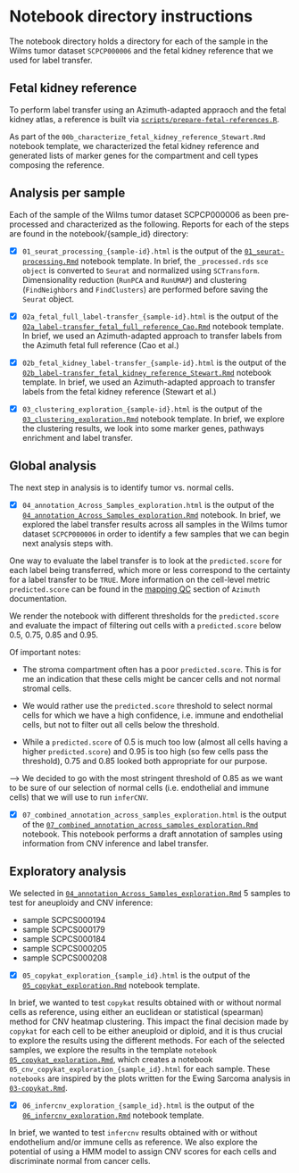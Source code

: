 # Notebook directory instructions

The notebook directory holds a directory for each of the sample in the Wilms tumor dataset `SCPCP000006` and the fetal kidney reference that we used for label transfer.

## Fetal kidney reference

To perform label transfer using an Azimuth-adapted appraoch and the fetal kidney atlas, a reference is built via [`scripts/prepare-fetal-references.R`](../scripts/scripts/prepare-fetal-references.R).

As part of the `00b_characterize_fetal_kidney_reference_Stewart.Rmd` notebook template, we characterized the fetal kidney reference and generated lists of marker genes for the compartment and cell types composing the reference.


## Analysis per sample

Each of the sample of the Wilms tumor dataset SCPCP000006 as been pre-processed and characterized as the following.
Reports for each of the steps are found in the notebook/{sample_id} directory:

- [x] `01_seurat_processing_{sample-id}.html` is the output of the [`01_seurat-processing.Rmd`](../notebook_template/01_seurat-processing.Rmd) notebook template.
In brief, the `_processed.rds` `sce object` is converted to `Seurat` and normalized using `SCTransform`.
Dimensionality reduction (`RunPCA` and `RunUMAP`) and clustering (`FindNeighbors` and `FindClusters`) are performed before saving the `Seurat` object.

- [x] `02a_fetal_full_label-transfer_{sample-id}.html` is the output of the [`02a_label-transfer_fetal_full_reference_Cao.Rmd`](../notebook_template/02a_label-transfer_fetal_full_reference_Cao.Rmd) notebook template.
In brief, we used an Azimuth-adapted approach to transfer labels from the Azimuth fetal full reference (Cao et al.)

- [x] `02b_fetal_kidney_label-transfer_{sample-id}.html` is the output of the [`02b_label-transfer_fetal_kidney_reference_Stewart.Rmd`](../notebook_template/02b_label-transfer_fetal_kidney_reference_Stewart.Rmd) notebook template.
In brief, we used an Azimuth-adapted approach to transfer labels from the fetal kidney reference (Stewart et al.)

- [x] `03_clustering_exploration_{sample-id}.html` is the output of the [`03_clustering_exploration.Rmd`](../notebook_template/03_clustering_exploration.Rmd) notebook template.
In brief, we explore the clustering results, we look into some marker genes, pathways enrichment and label transfer.


## Global analysis

The next step in analysis is to identify tumor vs. normal cells.

- [x] `04_annotation_Across_Samples_exploration.html` is the output of the [`04_annotation_Across_Samples_exploration.Rmd`](../notebook/04_annotation_Across_Samples_exploration.Rmd) notebook.
In brief, we explored the label transfer results across all samples in the Wilms tumor dataset `SCPCP000006` in order to identify a few samples that we can begin next analysis steps with.

One way to evaluate the label transfer is to look at the `predicted.score` for each label being transferred, which more or less correspond to the certainty for a label transfer to be `TRUE`. More information on the cell-level metric `predicted.score` can be found in the [mapping QC](https://azimuth.hubmapconsortium.org/#Mapping%20QC) section of `Azimuth` documentation.

We render the notebook with different thresholds for the `predicted.score` and evaluate the impact of filtering out cells with a `predicted.score` below 0.5, 0.75, 0.85 and 0.95.

Of important notes:

- The stroma compartment often has a poor `predicted.score`. This is for me an indication that these cells might be cancer cells and not normal stromal cells.

- We would rather use the `predicted.score` threshold to select normal cells for which we have a high confidence, i.e. immune and endothelial cells, but not to filter out all cells below the threshold.

- While a `predicted.score` of 0.5 is much too low (almost all cells having a higher `predicted.score`) and 0.95 is too high (so few cells pass the threshold), 0.75 and 0.85 looked both appropriate for our purpose.

--> We decided to go with the most stringent threshold of 0.85 as we want to be sure of our selection of normal cells (i.e. endothelial and immune cells) that we will use to run `inferCNV`.

- [x] `07_combined_annotation_across_samples_exploration.html` is the output of the [`07_combined_annotation_across_samples_exploration.Rmd`](../notebook/07_combined_annotation_across_samples_exploration.Rmd) notebook.
This notebook performs a draft annotation of samples using information from CNV inference and label transfer.

## Exploratory analysis

We selected in [`04_annotation_Across_Samples_exploration.Rmd`](../notebook/04_annotation_Across_Samples_exploration.Rmd) 5 samples to test for aneuploidy and CNV inference:

- sample SCPCS000194 
- sample SCPCS000179 
- sample SCPCS000184 
- sample SCPCS000205 
- sample SCPCS000208

- [x] `05_copykat_exploration_{sample_id}.html` is the output of the [`05_copykat_exploration.Rmd`](../notebook_template/05_copykat_exploration.Rmd) notebook template.

In brief, we wanted to test `copykat` results obtained with or without normal cells as reference, using either an euclidean or statistical (spearman) method for CNV heatmap clustering.
This impact the final decision made by `copykat` for each cell to be either aneuploid or diploid, and it is thus crucial to explore the results using the different methods.
For each of the selected samples, we explore the results in the template `notebook` [`05_copykat_exploration.Rmd`](../notebook_template/05_copykat_exploration.Rmd), which creates a notebook `05_cnv_copykat_exploration_{sample_id}.html` for each sample.
These `notebooks` are inspired by the plots written for the Ewing Sarcoma analysis in [`03-copykat.Rmd`](https://github.com/AlexsLemonade/OpenScPCA-analysis/blob/main/analyses/cell-type-ewings/exploratory_analysis/03-copykat.Rmd).

- [x] `06_infercnv_exploration_{sample_id}.html` is the output of the [`06_infercnv_exploration.Rmd`](../notebook_template/06_infercnv_exploration.Rmd) notebook template.

In brief, we wanted to test `infercnv` results obtained with or without endothelium and/or immune cells as reference.
We also explore the potential of using a HMM model to assign CNV scores for each cells and discriminate normal from cancer cells.
